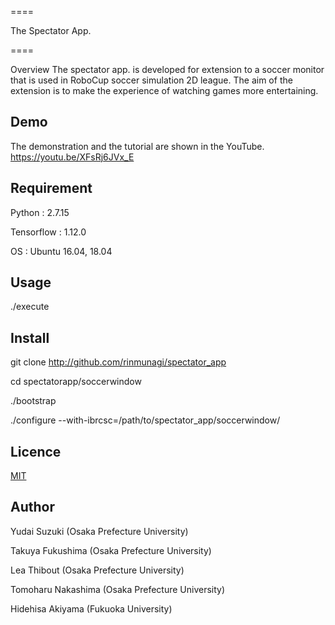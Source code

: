 ====

The Spectator App.

====

Overview
The spectator app. is developed for extension to a soccer monitor that is used in RoboCup soccer simulation 2D league. 
The aim of the extension is to make the experience of watching games more entertaining. 

## Demo
The demonstration and the tutorial are shown in the YouTube.
https://youtu.be/XFsRj6JVx_E

## Requirement
Python : 2.7.15

Tensorflow : 1.12.0

OS : Ubuntu 16.04, 18.04

## Usage
./execute

## Install
git clone http://github.com/rinmunagi/spectator_app

cd spectatorapp/soccerwindow

./bootstrap

./configure --with-ibrcsc=/path/to/spectator_app/soccerwindow/

## Licence

[MIT](https://github.com/rinmunagi/spectator_app/LICENCE)


## Author
Yudai Suzuki (Osaka Prefecture University)

Takuya Fukushima (Osaka Prefecture University)

Lea Thibout (Osaka Prefecture University)

Tomoharu Nakashima (Osaka Prefecture University)

Hidehisa Akiyama (Fukuoka University)

